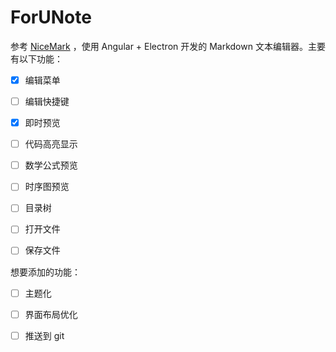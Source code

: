 # ForUNote

参考 [NiceMark](https://github.com/dongkuo/NiceMark) ，使用 Angular + Electron 开发的 Markdown 文本编辑器。主要有以下功能：

- [x] 编辑菜单

- [ ] 编辑快捷键

- [x] 即时预览

- [ ] 代码高亮显示

- [ ] 数学公式预览

- [ ] 时序图预览

- [ ] 目录树

- [ ] 打开文件

- [ ] 保存文件

想要添加的功能：

-[ ] 主题化

-[ ] 界面布局优化

-[ ] 推送到 git
 